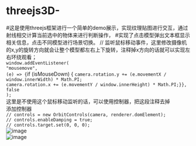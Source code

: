 # threejs3D-
#这是使用threejs框架进行一个简单的demo展示，实现纹理贴图进行交互，通过射线相交计算当前选中的物体来进行判断操作，
#实现了点击模型弹出文本框显示相关信息，点击不同模型进行场景切换。
// 监听鼠标移动事件，这里修改摄像机的x,y的旋转方向就会让整个模型都左右上下旋转，注释掉x方向的话就可以实现左右环绕观看；  
  `window.addEventListener(`  
   `"mousemove",`  
   `(e) => {`if (isMouseDown) {
       `camera.rotation.y += (e.movementX / window.innerWidth) * Math.PI;`    
       `camera.rotation.x += (e.movementY / window.innerHeight) * Math.PI;}},`   
    `false`  
  `);`    
  这里是不使用这个鼠标移动监听的话，可以使用控制器，把这段注释去掉  
  添加控制器  
 `// controls = new OrbitControls(camera, renderer.domElement);`  
 `// controls.enableDamping = true;`  
 `// controls.target.set(0, 0, 0);`  
![image](https://github.com/vlay1314/threejs3D-/blob/main/iShot_2022-09-27_10.24.33.gif)  
![image](https://github.com/vlay1314/threejs3D-/blob/main/iShot_2022-09-27_10.40.03.gif)
